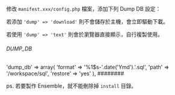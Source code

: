 修改 `manifest.xxx/config.php` 檔案，添加下列 Dump DB 設定：

若添加 `'dump' => 'download'` 則不會儲存於主機，會立即驅動下載。

若使用 `'dump' => 'text'` 則會於瀏覽器直接顯示，自行複製使用。

###### DUMP_DB ######
'dump_db' => array(
    'format' => '%1$s-'.date('Ymd').'.sql',
    'path' => '/workspace/sql',
    'restore' => 'yes'
),
########

ps. 若要製作 Ensemble，就不能刪除掉 `install` 目錄。